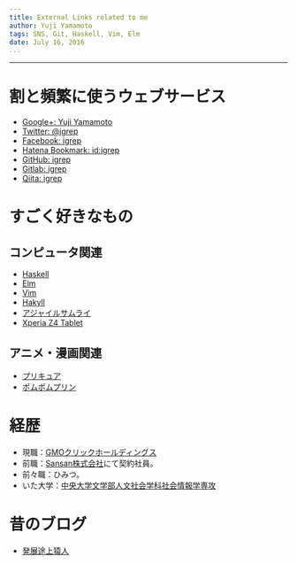 ```yaml
---
title: External Links related to me
author: Yuji Yamamoto
tags: SNS, Git, Haskell, Vim, Elm
date: July 16, 2016
...
```

---

# 割と頻繁に使うウェブサービス
- [Google+: Yuji Yamamoto](https://plus.google.com/u/0/108459635886859360319/posts)
- [Twitter: \@igrep](https://twitter.com/igrep)
- [Facebook: igrep](https://www.facebook.com/igrep)
- [Hatena Bookmark: id:igrep](http://b.hatena.ne.jp/igrep/bookmark)
- [GitHub: igrep](https://github.com/igrep)
- [Gitlab: igrep](https://gitlab.com/u/igrep)
- [Qiita: igrep](http://qiita.com/igrep)

# すごく好きなもの
## コンピュータ関連
- [Haskell](http://www.haskell.org/haskellwiki/Haskell)
- [Elm](http://elm-lang.org/)
- [Vim](http://www.vim.org/)
- [Hakyll](http://jaspervdj.be/hakyll/)
- [アジャイルサムライ](http://ssl.ohmsha.co.jp/cgi-bin/menu.cgi?ISBN=978-4-274-06856-0)
- [Xperia Z4 Tablet](http://www.sony.jp/tablet/products/Z4/)

## アニメ・漫画関連
- [プリキュア](http://www.toei-anim.co.jp/tv/precure/)
- [ポムポムプリン](http://www.sanrio.co.jp/character/pompompurin/)

# 経歴
- 現職：[GMOクリックホールディングス](https://www.gmo-click.com/)
- 前職：[Sansan株式会社](http://www.sansan.com/)にて契約社員。
- 前々職：ひみつ。
- いた大学：[中央大学文学部人文社会学科社会情報学専攻](http://www.chuo-u.ac.jp/academics/faculties/letters/major/socio_info/)

# 昔のブログ
- [発展途上猿人](http://blog.livedoor.jp/igrep/)
